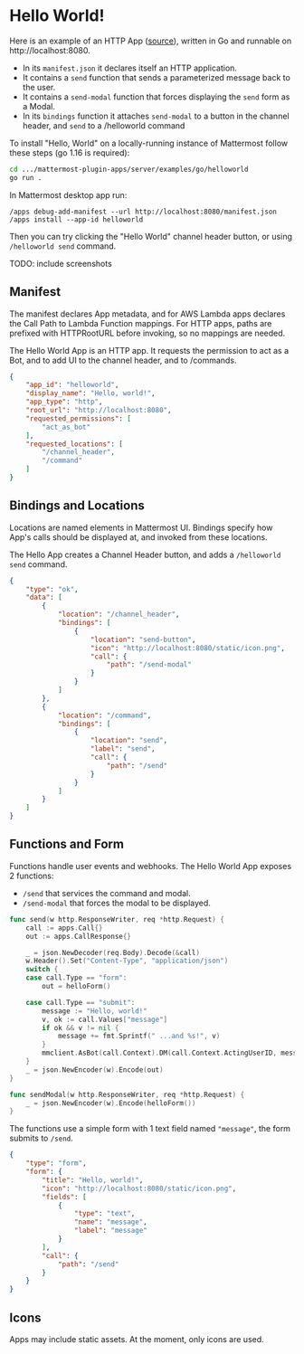 # Hello World!

Here is an example of an HTTP App ([source](/server/examples/go/helloworld)),
written in Go and runnable on http://localhost:8080. 

- In its `manifest.json` it declares itself an HTTP application.
- It contains a `send` function that sends a parameterized message back to the
  user. 
- It contains a `send-modal` function that forces displaying the `send` form as
  a Modal.
- In its `bindings` function it attaches `send-modal` to a button in the channel
  header, and `send` to a /helloworld command

To install "Hello, World" on a locally-running instance of Mattermost follow
these steps (go 1.16 is required):
```sh
cd .../mattermost-plugin-apps/server/examples/go/helloworld
go run . 
```

In Mattermost desktop app run:
```
/apps debug-add-manifest --url http://localhost:8080/manifest.json
/apps install --app-id helloworld
```

Then you can try clicking the "Hello World" channel header button, or using
`/helloworld send` command.

TODO: include screenshots

## Manifest
The manifest declares App metadata, and for AWS Lambda apps declares the Call
Path to Lambda Function mappings. For HTTP apps, paths are prefixed with
HTTPRootURL before invoking, so no mappings are needed.

The Hello World App is an HTTP app. It requests the permission to act as a Bot,
and to add UI to the channel header, and to /commands.

```json
{
	"app_id": "helloworld",
	"display_name": "Hello, world!",
	"app_type": "http",
	"root_url": "http://localhost:8080",
	"requested_permissions": [
		"act_as_bot"
	],
	"requested_locations": [
		"/channel_header",
		"/command"
	]
}
```

## Bindings and Locations
Locations are named elements in Mattermost UI. Bindings specify how App's calls
should be displayed at, and invoked from these locations. 

The Hello App creates a Channel Header button, and adds a `/helloworld send` command.

```json
{
	"type": "ok",
	"data": [
		{
			"location": "/channel_header",
			"bindings": [
				{
					"location": "send-button",
					"icon": "http://localhost:8080/static/icon.png",
					"call": {
						"path": "/send-modal"
					}
				}
			]
		},
		{
			"location": "/command",
			"bindings": [
				{
					"location": "send",
					"label": "send",
					"call": {
						"path": "/send"
					}
				}
			]
		}
	]
}
```

## Functions and Form
Functions handle user events and webhooks. The Hello World App exposes 2 functions:
- `/send` that services the command and modal.
- `/send-modal` that forces the modal to be displayed.

```go
func send(w http.ResponseWriter, req *http.Request) {
	call := apps.Call{}
	out := apps.CallResponse{}

	_ = json.NewDecoder(req.Body).Decode(&call)
	w.Header().Set("Content-Type", "application/json")
	switch {
	case call.Type == "form":
		out = helloForm()

	case call.Type == "submit":
		message := "Hello, world!"
		v, ok := call.Values["message"]
		if ok && v != nil {
			message += fmt.Sprintf(" ...and %s!", v)
		}
		mmclient.AsBot(call.Context).DM(call.Context.ActingUserID, message)
	}
	_ = json.NewEncoder(w).Encode(out)
}

func sendModal(w http.ResponseWriter, req *http.Request) {
	_ = json.NewEncoder(w).Encode(helloForm())
}
```

The functions use a simple form with 1 text field named `"message"`, the form
submits to `/send`.

```json
{
	"type": "form",
	"form": {
		"title": "Hello, world!",
		"icon": "http://localhost:8080/static/icon.png",
		"fields": [
			{
				"type": "text",
				"name": "message",
				"label": "message"
			}
		],
		"call": {
			"path": "/send"
		}
	}
}
```

## Icons 
Apps may include static assets. At the moment, only icons are used.

